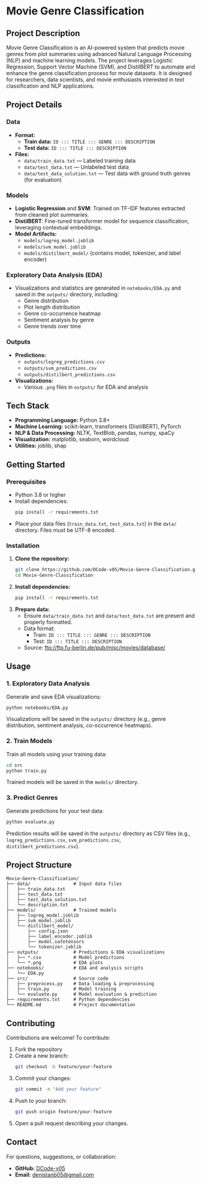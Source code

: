 # Movie Genre Classification

## Project Description

Movie Genre Classification is an AI-powered system that predicts movie genres from plot summaries using advanced Natural Language Processing (NLP) and machine learning models. The project leverages Logistic Regression, Support Vector Machine (SVM), and DistilBERT to automate and enhance the genre classification process for movie datasets. It is designed for researchers, data scientists, and movie enthusiasts interested in text classification and NLP applications.

## Project Details

### Data
- **Format:**
  - **Train data:** `ID ::: TITLE ::: GENRE ::: DESCRIPTION`
  - **Test data:** `ID ::: TITLE ::: DESCRIPTION`
- **Files:**
  - `data/train_data.txt` — Labeled training data
  - `data/test_data.txt` — Unlabeled test data
  - `data/test_data_solution.txt` — Test data with ground truth genres (for evaluation)

### Models
- **Logistic Regression** and **SVM**: Trained on TF-IDF features extracted from cleaned plot summaries.
- **DistilBERT**: Fine-tuned transformer model for sequence classification, leveraging contextual embeddings.
- **Model Artifacts:**
  - `models/logreg_model.joblib`
  - `models/svm_model.joblib`
  - `models/distilbert_model/` (contains model, tokenizer, and label encoder)

### Exploratory Data Analysis (EDA)
- Visualizations and statistics are generated in `notebooks/EDA.py` and saved in the `outputs/` directory, including:
  - Genre distribution
  - Plot length distribution
  - Genre co-occurrence heatmap
  - Sentiment analysis by genre
  - Genre trends over time

### Outputs
- **Predictions:**
  - `outputs/logreg_predictions.csv`
  - `outputs/svm_predictions.csv`
  - `outputs/distilbert_predictions.csv`
- **Visualizations:**
  - Various `.png` files in `outputs/` for EDA and analysis

## Tech Stack

- **Programming Language:** Python 3.8+
- **Machine Learning:** scikit-learn, transformers (DistilBERT), PyTorch
- **NLP & Data Processing:** NLTK, TextBlob, pandas, numpy, spaCy
- **Visualization:** matplotlib, seaborn, wordcloud
- **Utilities:** joblib, shap

## Getting Started

### Prerequisites
- Python 3.8 or higher
- Install dependencies:
  ```bash
  pip install -r requirements.txt
  ```
- Place your data files (`train_data.txt`, `test_data.txt`) in the `data/` directory. Files must be UTF-8 encoded.

### Installation
1. **Clone the repository:**
   ```bash
   git clone https://github.com/DCode-v05/Movie-Genre-Classification.git
   cd Movie-Genre-Classification
   ```
2. **Install dependencies:**
   ```bash
   pip install -r requirements.txt
   ```
3. **Prepare data:**
   - Ensure `data/train_data.txt` and `data/test_data.txt` are present and properly formatted.
   - Data format:
     - Train: `ID ::: TITLE ::: GENRE ::: DESCRIPTION`
     - Test:  `ID ::: TITLE ::: DESCRIPTION`
   - Source: ftp://ftp.fu-berlin.de/pub/misc/movies/database/

## Usage

### 1. Exploratory Data Analysis
Generate and save EDA visualizations:
```bash
python notebooks/EDA.py
```
Visualizations will be saved in the `outputs/` directory (e.g., genre distribution, sentiment analysis, co-occurrence heatmaps).

### 2. Train Models
Train all models using your training data:
```bash
cd src
python train.py
```
Trained models will be saved in the `models/` directory.

### 3. Predict Genres
Generate predictions for your test data:
```bash
python evaluate.py
```
Prediction results will be saved in the `outputs/` directory as CSV files (e.g., `logreg_predictions.csv`, `svm_predictions.csv`, `distilbert_predictions.csv`).

## Project Structure

```
Movie-Genre-Classification/
├── data/                # Input data files
│   ├── train_data.txt
│   ├── test_data.txt
│   ├── test_data_solution.txt
│   └── description.txt
├── models/              # Trained models
│   ├── logreg_model.joblib
│   ├── svm_model.joblib
│   └── distilbert_model/
│       ├── config.json
│       ├── label_encoder.joblib
│       ├── model.safetensors
│       └── tokenizer.joblib
├── outputs/             # Predictions & EDA visualizations
│   ├── *.csv            # Model predictions
│   └── *.png            # EDA plots
├── notebooks/           # EDA and analysis scripts
│   └── EDA.py
├── src/                 # Source code
│   ├── preprocess.py    # Data loading & preprocessing
│   ├── train.py         # Model training
│   └── evaluate.py      # Model evaluation & prediction
├── requirements.txt     # Python dependencies
└── README.md            # Project documentation
```

## Contributing

Contributions are welcome! To contribute:
1. Fork the repository
2. Create a new branch:
   ```bash
   git checkout -b feature/your-feature
   ```
3. Commit your changes:
   ```bash
   git commit -m "Add your feature"
   ```
4. Push to your branch:
   ```bash
   git push origin feature/your-feature
   ```
5. Open a pull request describing your changes.

## Contact

For questions, suggestions, or collaboration:
- **GitHub:** [DCode-v05](https://github.com/DCode-v05)
- **Email:** denistanb05@gmail.com
